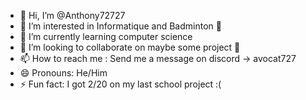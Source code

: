 - 👋 Hi, I’m @Anthony72727
- 👀 I’m interested in Informatique and Badminton 🏸
- 🌱 I’m currently learning computer science
- 💞️ I’m looking to collaborate on maybe some project :eyes:
- 📫 How to reach me : Send me a message on discord -> avocat727
- 😄 Pronouns: He/Him
- ⚡ Fun fact: I got 2/20 on my last school project :( 

<!---
Anthony72727/Anthony72727 is a ✨ special ✨ repository because its `README.md` (this file) appears on your GitHub profile.
You can click the Preview link to take a look at your changes.
--->
